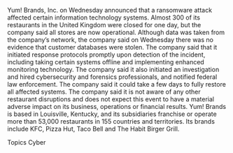 Yum! Brands, Inc. on Wednesday announced that a ransomware attack affected certain information technology systems. Almost 300 of its restaurants in the United Kingdom were closed for one day, but the company said all stores are now operational.
Although data was taken from the company’s network, the company said on Wednesday there was no evidence that customer databases were stolen.
The company said that it initiated response protocols promptly upon detection of the incident, including taking certain systems offline and implementing enhanced monitoring technology.
The company said it also initiated an investigation and hired cybersecurity and forensics professionals, and notified federal law enforcement.
The company said it could take a few days to fully restore all affected systems.
The company said it is not aware of any other restaurant disruptions and does not expect this event to have a material adverse impact on its business, operations or financial results.
Yum! Brands is based in Louisville, Kentucky, and its subsidiaries franchise or operate more than 53,000 restaurants in 155 countries and territories. Its brands include KFC, Pizza Hut, Taco Bell and The Habit Birger Grill.

Topics
Cyber

